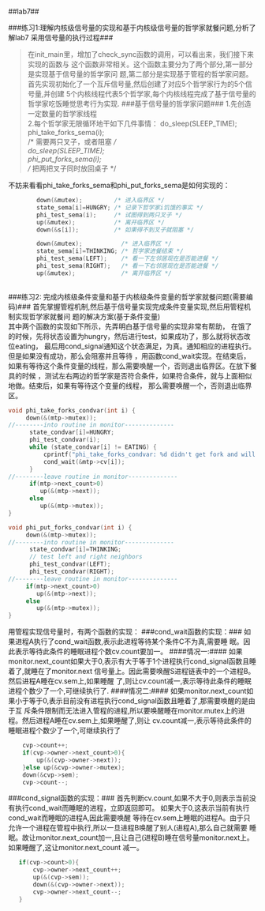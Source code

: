 ##lab7##


###练习1:理解内核级信号量的实现和基于内核级信号量的哲学家就餐问题,分析了解lab7
采用信号量的执行过程###

> 在init_main里，增加了check_sync函数的调用，可以看出来，我们接下来实现的函数与
这个函数非常相关。这个函数主要分为了两个部分,第一部分是实现基于信号量的哲学家问
题,第二部分是实现基于管程的哲学家问题。<br />
首先实现初始化了一个互斥信号量,然后创建了对应5个哲学家行为的5个信号量,并创建
5个内核线程代表5个哲学家,每个内核线程完成了基于信号量的哲学家吃饭睡觉思考行为实现.
###基于信号量的哲学家问题###
1.先创造一定数量的哲学家线程<br />
2.每个哲学家无限循环地干如下几件事情：
        do_sleep(SLEEP_TIME);<br />
        phi_take_forks_sema(i); <br />
        /* 需要两只叉子，或者阻塞 */<br />
        do_sleep(SLEEP_TIME);<br />
        phi_put_forks_sema(i); <br />
        /* 把两把叉子同时放回桌子 */<br />

不妨来看看phi_take_forks_sema和phi_put_forks_sema是如何实现的：

```c
        down(&mutex);         /* 进入临界区 */
        state_sema[i]=HUNGRY; /* 记录下哲学家i饥饿的事实 */
        phi_test_sema(i);     /* 试图得到两只叉子 */
        up(&mutex);           /* 离开临界区 */
        down(&s[i]);          /* 如果得不到叉子就阻塞 */
```
```c
        down(&mutex);           /* 进入临界区 */
        state_sema[i]=THINKING; /* 哲学家进餐结束 */
        phi_test_sema(LEFT);    /* 看一下左邻居现在是否能进餐 */
        phi_test_sema(RIGHT);   /* 看一下右邻居现在是否能进餐 */
        up(&mutex);             /* 离开临界区 */
        
```
###练习2:    完成内核级条件变量和基于内核级条件变量的哲学家就餐问题(需要编码)###
首先掌握管程机制,然后基于信号量实现完成条件变量实现,然后用管程机制实现哲学家就餐问
题的解决方案(基于条件变量)<br />
其中两个函数的实现如下所示，先弄明白基于信号量的实现非常有帮助，
在饿了的时候，先将状态设置为hungry，然后进行test，如果成功了，那么就将状态改位eating，
最后用cond_signal通知这个状态满足，为真。通知相应的进程执行。但是如果没有成功，那么会阻塞并且等待
，用函数cond_wait实现。在结束后，如果有等待这个条件变量的线程，那么需要唤醒一个，否则退出临界区。在放下餐具的时候
，测试左右两边的哲学家是否符合条件，如果符合条件，就与上面相似地做。结束后，如果有等待这个变量的线程，
那么需要唤醒一个，否则退出临界区。
```c
void phi_take_forks_condvar(int i) {
     down(&(mtp->mutex));
//--------into routine in monitor--------------
      state_condvar[i]=HUNGRY; 
      phi_test_condvar(i); 
      while (state_condvar[i] != EATING) {
          cprintf("phi_take_forks_condvar: %d didn't get fork and will wait\n",i);
          cond_wait(&mtp->cv[i]);
      }
//--------leave routine in monitor--------------
      if(mtp->next_count>0)
         up(&(mtp->next));
      else
         up(&(mtp->mutex));
}

void phi_put_forks_condvar(int i) {
     down(&(mtp->mutex));
//--------into routine in monitor--------------
      state_condvar[i]=THINKING;
      // test left and right neighbors
      phi_test_condvar(LEFT);
      phi_test_condvar(RIGHT);
//--------leave routine in monitor--------------
     if(mtp->next_count>0)
        up(&(mtp->next));
     else
        up(&(mtp->mutex));
}
```
用管程实现信号量时，有两个函数的实现：
###cond_wait函数的实现：###
如果进程A执行了cond_wait函数,表示此进程等待某个条件C不为真,需要睡
眠。因此表示等待此条件的睡眠进程个数cv.count要加一。
####情况一:####
如果monitor.next_count如果大于0,表示有大于等于1个进程执行cond_signal函数且睡着了,就睡在了monitor.next
信号量上。因此需要唤醒S进程链表中的一个进程B。然后进程A睡在cv.sem上,如果睡醒
了,则让cv.count减一,表示等待此条件的睡眠进程个数少了一个,可继续执行了.
####情况二:####
如果monitor.next_count如果小于等于0,表示目前没有进程执行cond_signal函数且睡着了,那需要唤醒的是由于互
斥条件限制而无法进入管程的进程,所以要唤醒睡在monitor.mutex上的进程。然后进程A睡在cv.sem上,如果睡醒了,则让
cv.count减一,表示等待此条件的睡眠进程个数少了一个,可继续执行了
```c
    cvp->count++;
    if(cvp->owner->next_count>0){
        up(&(cvp->owner->next));
    }else up(&cvp->owner->mutex);
    down(&cvp->sem);
    cvp->count--;
```
###cond_signal函数的实现：###
首先判断cv.count,如果不大于0,则表示当前没有执行cond_wait而睡眠的进程，立即返回即可。
如果大于0,这表示当前有执行cond_wait而睡眠的进程A,因此需要唤醒
等待在cv.sem上睡眠的进程A。由于只允许一个进程在管程中执行,所以一旦进程B唤醒了别人(进程A),那么自己就需要
睡眠。故让monitor.next_count加一,且让自己(进程B)睡在信号量monitor.next上。如果睡醒了,这让monitor.next_count
减一。

```c
   if(cvp->count>0){
       cvp->owner->next_count++;
	   up(&(cvp->sem));
	   down(&(cvp->owner->next));
	   cvp->owner->next_count--;
   }
```


